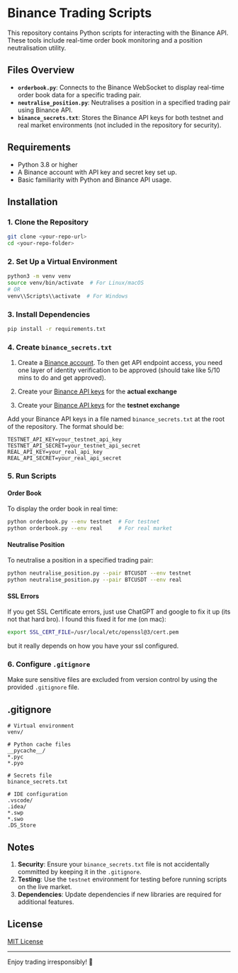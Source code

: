 # Binance Trading Scripts

This repository contains Python scripts for interacting with the Binance API. These tools include real-time order book monitoring and a position neutralisation utility.

## Files Overview

- **`orderbook.py`**: Connects to the Binance WebSocket to display real-time order book data for a specific trading pair.
- **`neutralise_position.py`**: Neutralises a position in a specified trading pair using Binance API.
- **`binance_secrets.txt`**: Stores the Binance API keys for both testnet and real market environments (not included in the repository for security).

## Requirements

- Python 3.8 or higher
- A Binance account with API key and secret key set up.
- Basic familiarity with Python and Binance API usage.

## Installation

### 1. Clone the Repository
```bash
git clone <your-repo-url>
cd <your-repo-folder>
```

### 2. Set Up a Virtual Environment
```bash
python3 -m venv venv
source venv/bin/activate  # For Linux/macOS
# OR
venv\\Scripts\\activate  # For Windows
```

### 3. Install Dependencies
```bash
pip install -r requirements.txt
```

### 4. Create `binance_secrets.txt`

1. Create a [Binance account](https://accounts.binance.com/en/register?registerChannel=&return_to=). To then get API endpoint access, you need one layer of identity verification to be approved (should take like 5/10 mins to do and get approved).

2. Create your [Binance API keys](https://www.binance.com/en/my/settings/api-management) for the **actual exchange**
3. Create your [Binance API keys](https://testnet.binance.vision/) for the **testnet exchange**

Add your Binance API keys in a file named `binance_secrets.txt` at the root of the repository. The format should be:
```plaintext
TESTNET_API_KEY=your_testnet_api_key
TESTNET_API_SECRET=your_testnet_api_secret
REAL_API_KEY=your_real_api_key
REAL_API_SECRET=your_real_api_secret
```

### 5. Run Scripts

#### Order Book
To display the order book in real time:
```bash
python orderbook.py --env testnet  # For testnet
python orderbook.py --env real     # For real market
```

#### Neutralise Position
To neutralise a position in a specified trading pair:
```bash
python neutralise_position.py --pair BTCUSDT --env testnet
python neutralise_position.py --pair BTCUSDT --env real
```

#### SSL Errors
If you get SSL Certificate errors, just use ChatGPT and google to fix it up (its not that hard bro). I found this fixed it for me (on mac):
```bash
export SSL_CERT_FILE=/usr/local/etc/openssl@3/cert.pem
```
but it really depends on how you have your ssl configured.

### 6. Configure `.gitignore`
Make sure sensitive files are excluded from version control by using the provided `.gitignore` file.

## .gitignore
```plaintext
# Virtual environment
venv/

# Python cache files
__pycache__/
*.pyc
*.pyo

# Secrets file
binance_secrets.txt

# IDE configuration
.vscode/
.idea/
*.swp
*.swo
.DS_Store
```

## Notes

1. **Security**: Ensure your `binance_secrets.txt` file is not accidentally committed by keeping it in the `.gitignore`.
2. **Testing**: Use the `testnet` environment for testing before running scripts on the live market.
3. **Dependencies**: Update dependencies if new libraries are required for additional features.

## License
[MIT License](LICENSE)

---

Enjoy trading irresponsibly! 🚀

